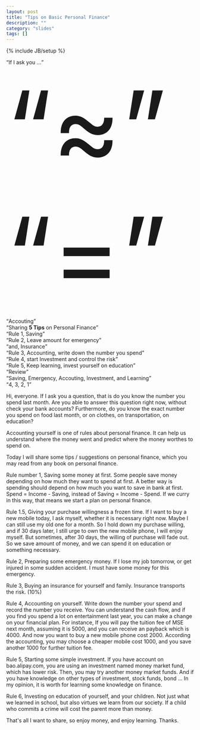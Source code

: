```yaml
---
layout: post
title: "Tips on Basic Personal Finance"
description: ""
category: "slides"
tags: []
---
```

{% include JB/setup %}

<div id="if" class="step slide" data-x="-2500" data-y="-1500">
        <q>If I ask you ...</q>
</div>

<div class="step slide" data-x="-2000" data-y="-1500">
    <q style="font-size: 20em">&asymp;</q>
</div>

<div class="step slide" data-x="-2000" data-y="-1000">
    <q style="font-size: 20em">=</q>
</div>

<div id="intro" class="step" data-x="-1500" data-y="-1500" data-scale="1">
        <q>Accouting</q>
</div>

<div id="title" class="step" data-x="-1000" data-y="-1500" 
    data-rotate="90" data-scale="2">
        <q>Sharing  <strong>5 Tips</strong> on Personal Finance</q>
</div>

<div id="r1" class="step" data-x="-1000" data-y="-2500"
    data-rotate="72" data-scale="3">
        <q>Rule 1, Saving</q>
</div>

<div id="r2" class="step" data-x="0" data-y="-2500" data-scale="3">
        <q>Rule 2, Leave amount for emergency</q>
</div>

<div id="r2-i" class="step" data-x="0" data-y="-1500" data-scale="2">
        <q>and, Insurance</q>
</div>

<div id="r3" class="step" data-x="0" data-y="-500" data-scale="3" data-rotate="180">
        <q>Rule 3, Accounting, write down the number you spend</q>
</div>

<div id="r4" class="step" data-x="-1000" data-y="-500" data-scale="3">
        <q>Rule 4, start Investment and control the risk</q>
</div>

<div id="r5" class="step" data-x="-2000" data-y="-500" data-scale="3"
    deta-z="230" data-rotate="90">
        <q>Rule 5, Keep learning, invest yourself on education</q>
</div>

<div id="review" class="step slide" data-x="-2000" data-y="-2500">
        <q>Review</q>
</div>

<div id="outline" class="step" data-x="-2000" data-y="-3000" data-rotate="180">
        <q>Saving, Emergency, Accouting, Investment, and Learning</q>
</div>

<div id="remn" class="step" data-x="2700" data-y="-1000">
        <q>4, 3, 2, 1</q>
</div>

Hi, everyone. If I ask you a question, that is do you know the number you spend last month. Are you able to answer this question right now, without check your bank accounts? Furthermore, do you know the exact number you spend on food last month, or on clothes, on transportation, on education? 

Accounting yourself is one of rules about personal finance. It can help us understand where the money went and predict where the money worthes to spend on.

Today I will share some tips / suggestions on personal finance, which you may read from any book on personal finance.

Rule number 1, Saving some money at first. Some people save money depending on how much they want to spend at first. A better way is spending should depend on how much you want to save in bank at first.
Spend = Income - Saving, instead of Saving = Income - Spend.
If we curry in this way, that means we start a plan on personal finance.

Rule 1.5, Giving your purchase willingness a frozen time. If I want to buy a new mobile today, I ask myself, whether it is necessary right now. Maybe I can still use my old one for a month. So I hold down my purchase willing, and if 30 days later, I still urge to own the new mobile phone, I will enjoy myself. But sometimes, after 30 days, the willing of purchase will fade out. So we save amount of money, and we can spend it on education or something necessary.

Rule 2, Preparing some emergency money. If I lose my job tomorrow, or get injured in some sudden accident. I must have some money for this emergency.

Rule 3, Buying an insurance for yourself and family. Insurance transports the risk. (10%)

Rule 4, Accounting on yourself. Write down the number your spend and record the number you receive. You can understand the cash flow, and if you find you spend a lot on entertainment last year, you can make a change on your financial plan.
For instance, If you will pay the tuition fee of MSE next month, assuming it is 5000, and you can receive an payback which is 4000. And now you want to buy a new mobile phone cost 2000. According the accounting, you may choose a cheaper mobile cost 1000, and you save another 1000 for further tuition fee.

Rule 5, Starting some simple investment. If you have account on bao.alipay.com, you are using an investment named money market fund, which has lower risk. Then, you may try another money market funds. And if you have knowledge on other types of investment, stock funds, bond ... 
In my opinion, it is worth for learning some knowledge on finance.

Rule 6, Investing on education of yourself, and your children. Not just what we learned in school, but also virtues we learn from our society. If a child who commits a crime will cost the parent more than money.

That's all I want to share, so enjoy money, and enjoy learning. Thanks.
